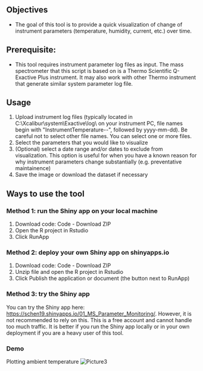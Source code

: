 ## Objectives
- The goal of this tool is to provide a quick visualization of change of instrument parameters (temperature, humidity, current, etc.) over time.

## Prerequisite: 
- This tool requires instrument parameter log files as input. The mass spectrometer that this script is based on is a Thermo Scientific Q-Exactive Plus instrument. It may also work with other Thermo instrument that generate similar system parameter log file.

## Usage
1. Upload instrument log files (typically located in C:\Xcalibur\system\Exactive\log\ on your instrument PC, file names begin with "InstrumentTemperature--", followed by yyyy-mm-dd). Be careful not to select other file names. You can select one or more files.
2. Select the parameters that you would like to visualize
3. (Optional) select a date range and/or dates to exclude from visualization. This option is useful for when you have a known reason for why instrument parameters change substantially (e.g. preventative maintainence)
4. Save the image or download the dataset if necessary

## Ways to use the tool
### Method 1: run the Shiny app on your local machine
1. Download code: Code - Download ZIP
2. Open the R project in Rstudio
3. Click RunApp

### Method 2: deploy your own Shiny app on shinyapps.io
1. Download code: Code - Download ZIP
2. Unzip file and open the R project in Rstudio
3. Click Publish the application or document (the button next to RunApp)

### Method 3: try the Shiny app
You can try the Shiny app here: https://schen19.shinyapps.io/01_MS_Parameter_Monitoring/. However, it is not recommended to rely on this. This is a free account and cannot handle too much traffic. It is better if you run the Shiny app locally or in your own deployment if you are a heavy user of this tool.

### Demo
Plotting ambient temperature
![Picture3](https://github.com/shimin-chen/MS-SysParamMonitor/assets/44071281/08c9e9ec-2200-4e8e-840d-471b171e4a3c)

